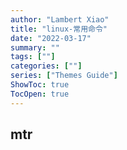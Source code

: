 ```yaml
---
author: "Lambert Xiao"
title: "linux-常用命令"
date: "2022-03-17"
summary: ""
tags: [""]
categories: [""]
series: ["Themes Guide"]
ShowToc: true
TocOpen: true
---
```


## mtr
